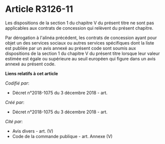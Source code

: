 # Article R3126-11

Les dispositions de la section 1 du chapitre V du présent titre ne sont pas applicables aux contrats de concession qui
relèvent du présent chapitre.

Par dérogation à l'alinéa précédent, les contrats de concession ayant pour objet un des services sociaux ou autres services
spécifiques dont la liste est publiée par un avis annexé au présent code sont soumis aux dispositions de la section 1 du
chapitre V du présent titre lorsque leur valeur estimée est égale ou supérieure au seuil européen qui figure dans un avis
annexé au présent code.

**Liens relatifs à cet article**

_Codifié par_:

  - Décret n°2018-1075 du 3 décembre 2018 - art.

_Créé par_:

  - Décret n°2018-1075 du 3 décembre 2018 - art.

_Cité par_:

  - Avis divers - art. (V)
  - Code de la commande publique - art. Annexe (V)
